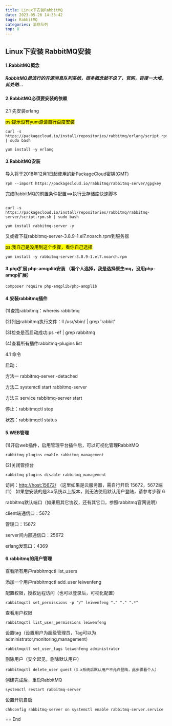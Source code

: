 ```yaml
---
title: Linux下安装RabbitMQ
date: 2023-05-26 14:33:42
tags: RabbitMQ
categories: 消息队列
top: 8
---
```


## Linux下安装 RabbitMQ安装

#### 1.RabbitMQ概念

##### RabbitMQ是流行的开源消息队列系统，很多概念就不说了，官网，百度一大堆，此处略...

#### 2.RabbitMQ必须要安装的依赖

2.1 先安装erlang

<mark>ps:提示没有yum源请自行百度安装<mark>

    curl -s https://packagecloud.io/install/repositories/rabbitmq/erlang/script.rpm.sh | sudo bash

    yum install -y erlang

#### 3.RabbitMQ安装

导入将于2018年12月1日起使用的新PackageCloud密钥(GMT)

    rpm --import https://packagecloud.io/rabbitmq/rabbitmq-server/gpgkey

完成RabbitMQ的前置条件配置==>执行云存储库快速脚本

```

curl -s https://packagecloud.io/install/repositories/rabbitmq/rabbitmq-server/script.rpm.sh | sudo bash

yum install rabbitmq-server -y
```

又或者下载rabbitmq-server-3.8.9-1.el7.noarch.rpm到服务器

<mark>ps:我自己是没用到这个步骤，看你自己选择<mark>

    yum install -y rabbitmq-server-3.8.9-1.el7.noarch.rpm

#### 3.php扩展 php-amqplib安装 （看个人选择，我是选择原生mq，没用php-amqp扩展）

    composer require php-amqplib/php-amqplib

#### 4.安装rabbitmq插件

(1)查找rabbitmq：whereis rabbitmq

(2)列出rabbitmq执行文件：ll /usr/sbin/ | grep 'rabbit'

(3)检查是否启动成功\:ps -ef | grep rabbitmq

(4)查看所有插件rabbitmq-plugins list

4.1 命令

启动：

方法一 rabbitmq-server -detached

方法二 systemctl start rabbitmq-server

方法三 service rabbitmq-server start

停止：rabbitmqctl stop

状态：rabbitmqctl status

#### 5.WEB管理

(1)开启web插件，启用管理平台插件后，可以可视化管理RabbitMQ

    rabbitmq-plugins enable rabbitmq_management

(2)关闭管控台

    rabbitmq-plugins disable rabbitmq_management

访问：<http://host:15672/> （这里如果是云服务器，需自行开启 15672，5672端口）
如果您安装的是3.x系统以上版本，则无法使用默认用户登陆，请参考步骤 6


rabbitmq默认端口（如果用其它协议，还有其它口，参照rabbitmq官网说明）

client端通信口：5672

管理口：15672

server间内部通信口：25672

erlang发现口：4369

#### 6.rabbitmq的用户管理

查看所有用户rabbitmqctl list\_users

添加一个用户rabbitmqctl add\_user leiwenfeng

配置权限，授权远程访问（也可以登录后，可视化配置）

    rabbitmqctl set_permissions -p "/" leiwenfeng "." "." ".*"

查看用户权限

    rabbitmqctl list_user_permissions leiwenfeng

设置tag（设置用户为超级管理员，Tag可以为administrator,monitoring,management）

    rabbitmqctl set_user_tags leiwenfeng administrator

删除用户（安全起见，删除默认用户）

```
rabbitmqctl delete_user guest（3.x系统后默认用户不允许登陆，此步骤看个人）
```

创建完成后，重启RabbitMQ

    systemctl restart rabbitmq-server

设置开机自启

    chkconfig rabbitmq-server on systemctl enable rabbitmq-server.service

== End
